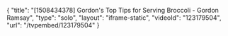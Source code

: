 {
    "title": "[1508434378] Gordon's Top Tips for Serving Broccoli - Gordon Ramsay",
    "type": "solo",
    "layout": "iframe-static",
    "videoId": "123179504",
    "url": "\/tvpembed\/123179504"
}